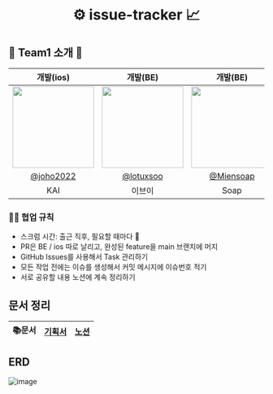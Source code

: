 <div align="center">
<h1>
    ⚙️ issue-tracker 📈
</h1>
</div>

## 👫 Team1 소개 👫

|                                     개발(ios)                                      |                                      개발(BE)                                      |                                      개발(BE)                                      |                                     개발(BE)                                      |
|:--------------------------------------------------------------------------------:|:--------------------------------------------------------------------------------:|:--------------------------------------------------------------------------------:|:-------------------------------------------------------------------------------:|
| <img width="160px" src="https://avatars.githubusercontent.com/u/104732020?v=4" /> | <img width="160px" src="https://avatars.githubusercontent.com/u/86272865?s=400&u=6476f11a691ad32e4ede9ce6cc12e1174134b190&v=4" /> | <img width="160px" src="https://avatars.githubusercontent.com/u/87180146?v=4"/> | <img width="160px" src="https://avatars.githubusercontent.com/u/67327887?v=4"/> |
|                     [@joho2022](https://github.com/joho2022)                     |                     [@lotuxsoo](https://github.com/lotuxsoo)                     |                     [@Miensoap](https://github.com/Miensoap)                    |                   [@tmdgus717](https://github.com/tmdgus717)                    |
|                                       KAI                                        |                                       이브이                                        |                                       Soap                                       |                                      Eddy                                       |


### 🤙🏻 ‍협업 규칙
- 스크럼 시간: 출근 직후, 필요할 때마다 🤗
- PR은 BE / ios 따로 날리고, 완성된 feature을 main 브랜치에 머지
- GitHub Issues를 사용해서 Task 관리하기
- 모든 작업 전에는 이슈를 생성해서 커밋 메시지에 이슈번호 적기
- 서로 공유할 내용 노션에 계속 정리하기

## 문서 정리

| 📚문서 | [기획서](https://www.figma.com/file/3GmgKPDg57tSqiVTNNJvLf/iOS_%EC%9D%B4%EC%8A%88%ED%8A%B8%EB%9E%98%EC%BB%A4?type=design&node-id=122-3233&mode=design&t=KQRlOL7CXMFhjeuv-0) | [노션](<https://orange-evergreen-0a3.notion.site/Issue-Tracker-ee324589c29d45f49f03e2b373ee068f?pvs=4>) |
| :----: | :--------------------------------------------------------------------------------------: |:---------------------------------------------------------------------------------------------------------------------------------------------------:|


## ERD

![image](https://github.com/lotuxsoo/issue-tracker/assets/86272865/77efb8de-efd7-474a-953c-e031e179a643)